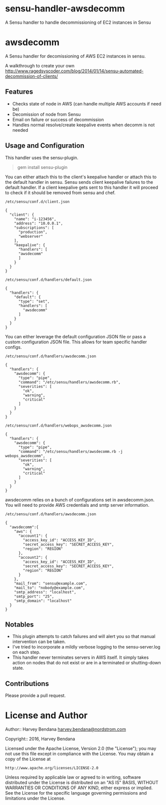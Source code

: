 # sensu-handler-awsdecomm
A Sensu handler to handle decommissioning of EC2 instances in Sensu

awsdecomm
=========

A Sensu handler for decomissioning of AWS EC2 instances in sensu.

A walkthrough to create your own http://www.ragedsyscoder.com/blog/2014/01/14/sensu-automated-decommission-of-clients/

Features
--------
* Checks state of node in AWS (can handle multiple AWS accounts if need be)
* Decomission of node from Sensu
* Email on failure or success of decommission
* Handles normal resolve/create keepalive events when decomm is not needed

Usage and Configuration
-----------------------
This handler uses the sensu-plugin.
  > gem install sensu-plugin

You can either attach this to the client's keepalive handler or attach this to the default handler in sensu.  Sensu sends client keepalive failures to the default handler.  If a client keepalive gets sent to this handler it will proceed to check if it should be removed from sensu and chef.

`/etc/sensu/conf.d/client.json`
````
{
  "client": {
    "name": "i-123456",
    "address": "10.0.0.1",
    "subscriptions": [
      "production",
      "webserver"
    ],
    "keepalive": {
      "handlers": [
      "awsdecomm"
      ]
    }
  }
}
````

`/etc/sensu/conf.d/handlers/default.json`
````
{
  "handlers": {
    "default": {
      "type": "set",
      "handlers": [
        "awsdecomm"
      ]
    }
  }
}
````

You can either leverage the default configuration JSON file or pass a custom configuration JSON file.
This allows for team specific handler configs.

`/etc/sensu/conf.d/handlers/awsdecomm.json`
````
{
  "handlers": {
    "awsdecomm": {
      "type": "pipe",
      "command": "/etc/sensu/handlers/awsdecomm.rb",
      "severities": [
        "ok",
        "warning",
        "critical"
      ]
    }
  }
}
````

`/etc/sensu/conf.d/handlers/webops_awsdecomm.json`
````
{
  "handlers": {
    "awsdecomm": {
      "type": "pipe",
      "command": "/etc/sensu/handlers/awsdecomm.rb -j webops_awsdecomm",
      "severities": [
        "ok",
        "warning",
        "critical"
      ]
    }
  }
}
````

awsdecomm relies on a bunch of configurations set in awsdecomm.json.  You will need to provide AWS credentials and smtp server information.

`/etc/sensu/conf.d/handlers/awsdecomm.json`
````
{ 
  "awsdecomm":{
    "aws": {
      "account1": {
        "access_key_id": "ACCESS_KEY_ID",
        "secret_access_key": "SECRET_ACCESS_KEY",
        "region": "REGION"
      },
      "account2": {
        "access_key_id": "ACCESS_KEY_ID",
        "secret_access_key": "SECRET_ACCESS_KEY",
        "region": "REGION"
      }
    },
    "mail_from": "sensu@example.com",
    "mail_to": "nobody@example.com",
    "smtp_address": "localhost",
    "smtp_port": "25",
    "smtp_domain": "localhost"
  }
}
````

Notables
--------
* This plugin attempts to catch failures and will alert you so that manual intervention can be taken.
* I've tried to incorporate a mildly verbose logging to the sensu-server.log on each step.   
* This handler never terminates servers in AWS itself.  It simply takes action on nodes that do not exist or are in a terminated or shutting-down state.

Contributions
-------------
Please provide a pull request.  


License and Author
==================

Author:: Harvey Bendana <harvey.bendana@nordstrom.com>

Copyright:: 2016, Harvey Bendana

Licensed under the Apache License, Version 2.0 (the "License");
you may not use this file except in compliance with the License.
You may obtain a copy of the License at

    http://www.apache.org/licenses/LICENSE-2.0

Unless required by applicable law or agreed to in writing, software
distributed under the License is distributed on an "AS IS" BASIS,
WITHOUT WARRANTIES OR CONDITIONS OF ANY KIND, either express or implied.
See the License for the specific language governing permissions and
limitations under the License.

